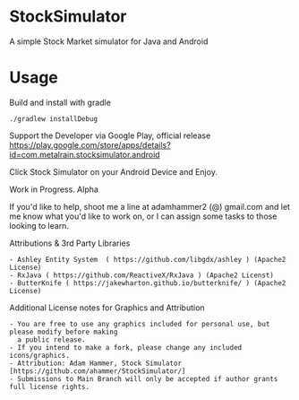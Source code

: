 # StockSimulator
A simple Stock Market simulator for Java and Android

# Usage

Build and install with gradle

    ./gradlew installDebug 

Support the Developer via Google Play, official release
  https://play.google.com/store/apps/details?id=com.metalrain.stocksimulator.android

Click Stock Simulator on your Android Device and Enjoy.

Work in Progress. Alpha

If you'd like to help, shoot me a line at adamhammer2 (@) gmail.com and let me know what you'd like
to work on, or I can assign some tasks to those looking to learn.

Attributions & 3rd Party Libraries

    - Ashley Entity System  ( https://github.com/libgdx/ashley ) (Apache2 License)
    - RxJava ( https://github.com/ReactiveX/RxJava ) (Apache2 Licenst)
    - ButterKnife ( https://jakewharton.github.io/butterknife/ ) (Apache2 License)

Additional License notes for Graphics and Attribution

    - You are free to use any graphics included for personal use, but please modify before making
      a public release.
    - If you intend to make a fork, please change any included icons/graphics.
    - Attribution: Adam Hammer, Stock Simulator [https://github.com/ahammer/StockSimulator/]
    - Submissions to Main Branch will only be accepted if author grants full license rights.
